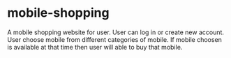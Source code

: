 # mobile-shopping
A mobile shopping website for user.
User can log in or create new account.
User choose mobile from different categories of mobile.
If mobile choosen is available at that time then user will able to buy that mobile.
